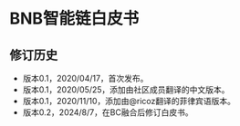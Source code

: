 # BNB智能链白皮书

## 修订历史

* 版本0.1，2020/04/17，首次发布。
* 版本0.1，2020/05/25，添加由社区成员翻译的中文版本。
* 版本0.1，2020/11/10，添加由@ricoz翻译的菲律宾语版本。
* 版本0.2，2024/8/7，在BC融合后修订白皮书。